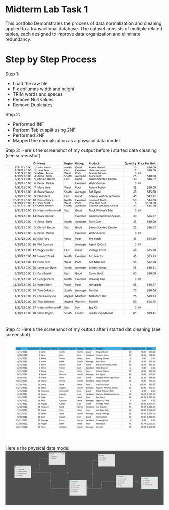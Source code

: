 # Midterm Lab Task 1
This portfolio Demonstrates the process of data normalization and cleaning applied to a transactional database. The dataset consists of multiple related tables, each designed to improve data organization and eliminate redundancy.
# Step by Step Process
Step 1:
* Load the raw file
* Fix collumns width and height
* TRIM words and spaces
* Remove Null values
* Remove Duplciates

Step 2:
* Performed 1NF
* Perform Tablet spilt using 2NF
* Performed 2NF
* Mapped the normalization as a physical data model

Step 3: Here's the screenshot of my output before i started data cleaning (see screenshot)
![image alt](https://github.com/CMHalili/EDM-V3/blob/1d0af8f51477f0e36fdb168d6fb60274f4c7cd0f/Images/rawdata.jpg)

Step 4: Here's the screenshot of my output after i started dat cleaning (see screenshot)
![image alt](https://github.com/CMHalili/EDM-V3/blob/5174f6389de8f40e37b599e64c8a4681213cb912/Images/cleaneddata.jpg)

Here's the physical data model
![image alt](https://github.com/CMHalili/EDM-V3/blob/ce1aea7f0c313bd86f315b04f2428ff9366d9e61/Images/diagram.jpg)
